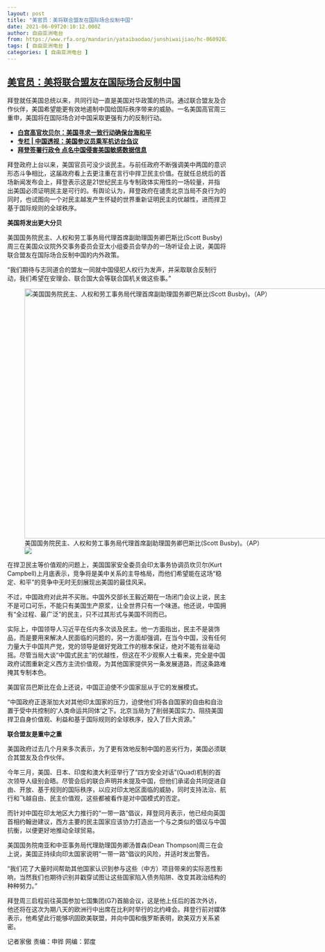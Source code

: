```yaml
---
layout: post
title: "美官员：美将联合盟友在国际场合反制中国"
date: 2021-06-09T20:10:12.000Z
author: 自由亚洲电台
from: https://www.rfa.org/mandarin/yataibaodao/junshiwaijiao/hc-06092021151849.html
tags: [ 自由亚洲电台 ]
categories: [ 自由亚洲电台 ]
---
```

<!--1623269412000-->
[美官员：美将联合盟友在国际场合反制中国](https://www.rfa.org/mandarin/yataibaodao/junshiwaijiao/hc-06092021151849.html)
------

<div>
<p>拜登就任美国总统以来，共同行动一直是美国对华政策的热词。通过联合盟友及合作伙伴，美国希望能更有效地遏制中国给国际秩序带来的威胁。一名美国高官周三重申，美国将在国际场合对中国采取更强有力的反制行动。</p><ul><li><strong><a href="https://www.rfa.org/mandarin/yataibaodao/gangtai/hx1-06092021093644.html">白宫高官坎贝尔：美国寻求一致行动确保台海和平</a></strong></li><li><strong><a href="https://www.rfa.org/mandarin/zhuanlan/zhongguotoushi/panel-06092021130433.html">专栏 | 中国透视：美国参议员乘军机访台刍议</a></strong></li><li><a href="https://www.rfa.org/mandarin/Xinwen/7-06092021114917.html"><strong>拜登签署行政令 点名中国侵害美国敏感数据信息</strong></a></li></ul><p>拜登政府上台以来，美国官员可没少谈民主。与前任政府不断强调美中两国的意识形态斗争相比，这届政府看上去更注重在言行中捍卫民主价值。在就任总统后的首场新闻发布会上，拜登表示这是21世纪民主与专制政体实用性的一场较量，并指出美国必须证明民主是可行的。有舆论认为，拜登政府在谴责北京当局不良行为的同时，也试图向一个对民主越发产生怀疑的世界重新证明民主的优越性，进而捍卫基于国际规则的全球秩序。</p><p><strong>美国将发出更大分贝</strong></p><p>美国国务院民主、人权和劳工事务局代理首席副助理国务卿巴斯比(Scott Busby)周三在美国众议院外交事务委员会亚太小组委员会举办的一场听证会上说，美国将联合盟友在国际场合反制中国的内外政策。</p><p>“我们期待与志同道合的盟友一同就中国侵犯人权行为发声，并采取联合反制行动，我们希望在安理会、联合国大会等联合国机关做这些事。”</p><p><figure class="image-richtext image-inline captioned" style="width:1024px;"><img alt="美国国务院民主、人权和劳工事务局代理首席副助理国务卿巴斯比(Scott Busby)。（AP）" height="576" src="https://www.rfa.org/mandarin/yataibaodao/junshiwaijiao/hc-06092021151849.html/ap253236885024.jpg/@@images/31e768ba-1598-42d7-b761-90287aa1c00e.jpeg" title="1" width="1024"/><figcaption class="image-caption">美国国务院民主、人权和劳工事务局代理首席副助理国务卿巴斯比(Scott Busby)。（AP）</figcaption><small></small><div id="zoomattribute"><a data-caption="美国国务院民主、人权和劳工事务局代理首席副助理国务卿巴斯比(Scott Busby)。（AP）" data-fancybox="" href="https://www.rfa.org/mandarin/yataibaodao/junshiwaijiao/hc-06092021151849.html/ap253236885024.jpg" id="single_image" title="美国国务院民主、人权和劳工事务局代理首席副助理国务卿巴斯比(Scott Busby)。（AP）"><img src="/++plone++rfa-resources/img/icon-zoom.png"/></a></div></figure></p><p>在捍卫民主等价值观的问题上，美国国家安全委员会印太事务协调员坎贝尔(Kurt Campbell)上月底表示，竞争将是美中关系的主导格局，而他们希望能在这场“稳定、和平”的竞争中无时无刻展现出美国的最佳风采。</p><p>不过，中国政府对此并不买账。中国外交部长王毅近期在一场闭门会议上说，民主不是可口可乐，不能只有美国生产原浆，让全世界只有一个味道。他还说，中国拥有“全过程、最广泛”的民主，只不过其形式与美国不同而已。</p><p>实际上，中国领导人习近平在任内多次谈及民主。他一方面指出，民主不是装饰品，而是要用来解决人民面临的问题的，另一方面却强调，在当今中国，没有任何力量大于中国共产党，党的领导是做好党政工作的根本保证，绝对不能有丝毫动摇。尽管当局大谈“中国式民主”的优越性，但这在不少观察人士看来，完全是中国政府试图重新定义西方主流价值观，为其他国家提供另一条发展道路，而这条路难掩其专制本色。</p><p>美国官员巴斯比在会上还说，中国正迫使不少国家屈从于它的发展模式。</p><p>“中国政府正逐渐加大对其他印太国家的压力，迫使他们将各自国家的自由和自治置于受中共控制的‘人类命运共同体’之下。北京当局为了削弱美国实力、阻挠美国捍卫自身价值观、利益和基于国际规则的全球秩序，投入了巨大资源。”</p><p><strong>联合盟友是重中之重</strong></p><p>美国政府过去几个月来多次表示，为了更有效地反制中国的恶劣行为，美国必须联合其盟友及合作伙伴。</p><p>今年三月，美国、日本、印度和澳大利亚举行了“四方安全对话”(Quad)机制的首次领导人级别会晤。尽管会后的联合声明并未提及中国，但他们承诺会共同促进自由、开放、基于规则的国际秩序，以应对印太地区面临的威胁，同时支持法治、航行和飞越自由、民主价值观，这些都被看作是对中国模式的否定。</p><p>而针对中国在印太地区大力推行的“一带一路”倡议，拜登同月表示，他已经向英国首相约翰逊建议，西方主要的民主国家应该协力打造出一个与之类似的倡议与中国抗衡，以便更好地推动全球贸易。</p><p>美国国务院南亚和中亚事务局代理助理国务卿汤普森(Dean Thompson)周三在会上说，美国正持续向印太国家说明“一带一路”倡议的风险，并适时发出警告。</p><p>“我们花了大量时间帮助其他国家认识到参与这些（中方）项目带来的实际恶性影响，当然我们也期待识别并戳穿试图让这些国家陷入债务陷阱、改变其政治结构的种种努力。”</p><p>拜登周三启程前往英国参加七国集团(G7)首脑会议，这是他上任后的首次外访，他还将在这次为期八天的欧洲行中出席在比利时举行的北约峰会。拜登行前对媒体表示，他希望此行能够巩固欧美联盟，并向中国和俄罗斯表明，欧美双方关系紧密。</p><p>记者家傲 责编：申铧 网编：郭度</p>
</div>
